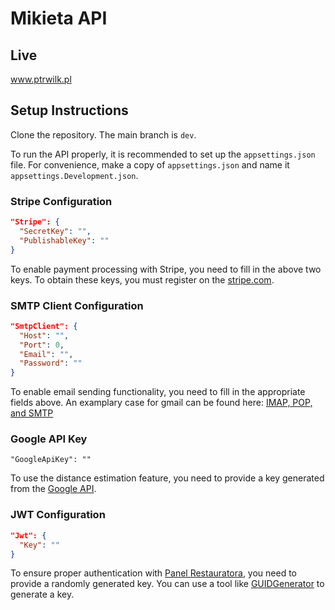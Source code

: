 # Mikieta API

## Live
www.ptrwilk.pl

## Setup Instructions

Clone the repository. The main branch is `dev`.

To run the API properly, it is recommended to set up the `appsettings.json` file. For convenience, make a copy of `appsettings.json` and name it `appsettings.Development.json`.

### Stripe Configuration

```json
"Stripe": {
  "SecretKey": "",
  "PublishableKey": ""
}
```

To enable payment processing with Stripe, you need to fill in the above two keys. To obtain these keys, you must register on the [stripe.com].

### SMTP Client Configuration

```json
"SmtpClient": {
  "Host": "",
  "Port": 0,
  "Email": "",
  "Password": ""
}
```

To enable email sending functionality, you need to fill in the appropriate fields above.
An examplary case for gmail can be found here: [IMAP, POP, and SMTP]

### Google API Key

```
"GoogleApiKey": ""
```
To use the distance estimation feature, you need to provide a key generated from the [Google API].

### JWT Configuration

```json
"Jwt": {
  "Key": ""
}
```

To ensure proper authentication with [Panel Restauratora], you need to provide a randomly generated key. You can use a tool like [GUIDGenerator] to generate a key.






[stripe.com]: <https://stripe.com/en-pl>
[IMAP, POP, and SMTP]: <https://developers.google.com/gmail/imap/imap-smtp>
[Google API]: <https://console.cloud.google.com/apis/credentials>
[Panel Restauratora]: <http://google.pl>
[GUIDGenerator]: <https://www.guidgenerator.com/>